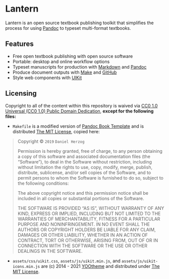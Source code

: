 # Lantern

Lantern is an open source textbook publishing toolkit that simplifies the process for using [Pandoc](http://pandoc.org/) to typeset multi-format textbooks. 

## Features

- Free open textbook publishing with open source software
- Portable: desktop and online workflow options 
- Typeset manuscripts for production with [Markdown](https://en.wikipedia.org/wiki/Markdown) and [Pandoc](http://pandoc.org/)
- Produce document outputs with [Make](https://www.gnu.org/software/make/) and [GitHub](https://github.com/features/actions)
- Style web components with [UIKit](https://getuikit.com/)

## Licensing

Copyright to all of the content within this repository is waived via [CC0 1.0 Universal (CC0 1.0) Public Domain Dedication](https://creativecommons.org/publicdomain/zero/1.0/), **except for the following files:**

- `Makefile` is a modified version of [Pandoc Book Template](https://github.com/wikiti/pandoc-book-template/blob/master/Makefile) and is distributed [The MIT License](https://github.com/wikiti/pandoc-book-template/blob/master/LICENSE.md), copied here:

> Copyright © `2019` `Daniel Herzog`
> 
> Permission is hereby granted, free of charge, to any person
> obtaining a copy of this software and associated documentation
> files (the “Software”), to deal in the Software without
> restriction, including without limitation the rights to use,
> copy, modify, merge, publish, distribute, sublicense, and/or sell
> copies of the Software, and to permit persons to whom the
> Software is furnished to do so, subject to the following
> conditions:
> 
> The above copyright notice and this permission notice shall be
> included in all copies or substantial portions of the Software.
> 
> THE SOFTWARE IS PROVIDED “AS IS”, WITHOUT WARRANTY OF ANY KIND,
> EXPRESS OR IMPLIED, INCLUDING BUT NOT LIMITED TO THE WARRANTIES
> OF MERCHANTABILITY, FITNESS FOR A PARTICULAR PURPOSE AND
> NONINFRINGEMENT. IN NO EVENT SHALL THE AUTHORS OR COPYRIGHT
> HOLDERS BE LIABLE FOR ANY CLAIM, DAMAGES OR OTHER LIABILITY,
> WHETHER IN AN ACTION OF CONTRACT, TORT OR OTHERWISE, ARISING
> FROM, OUT OF OR IN CONNECTION WITH THE SOFTWARE OR THE USE OR
> OTHER DEALINGS IN THE SOFTWARE.

- `assets/css/uikit.css`, `assets/js/uikit.min.js`, and `assets/js/uikit-icons.min.js` are (c) 2014 - 2021 [YOOtheme](https://yootheme.com/) and distributed under [The MIT License](https://opensource.org/licenses/MIT). 